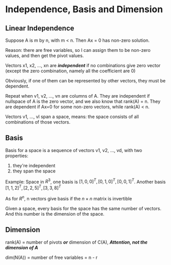 # Independence, Basis and Dimension

## Linear Independence

Suppose A is m by n, with m < n. Then Ax = 0 has non-zero solution.

Reason: there are free variables, so I can assign them to be non-zero values,
and then get the pivot values.

Vectors x1, x2, ..., xn are ***independent*** if no combinations give zero
vector (except the zero combination, namely all the coefficient are 0)

Obviously, if one of them can be represented by other vectors, they must be
dependent.

Repeat when v1, v2, ..., vn are columns of A. They are independent if nullspace
of A is the zero vector, and we also know that rank(A) = n. They are dependent
if Ax=0 for some non-zero vectors, while rank(A) < n.


Vectors v1, ..., vl span a space, means: the space consists of all combinations
of those vectors.

## Basis

Basis for a space is a sequence of vectors v1, v2, ..., vd, with two properties:
1. they're independent
2. they span the space

Example: Space in $R^3$, one basis is $[1,0,0]^T, [0,1,0]^T, [0,0,1]^T$. 
Another basis $[1,1,2]^T, [2,2,5]^T, [3,3,8]^T$

As for $R^n$, n vectors give basis if the $n\times n$ matrix is invertible

Given a space, every basis for the space has the same number of vectors. And
this number is the dimension of the space.

## Dimension

rank(A) = number of pivots ***or*** dimension of C(A), ***Attention, not
the dimension of A***

dim(N(A)) = number of free variables = n - r